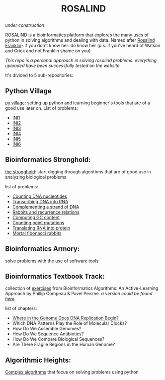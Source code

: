 # <p align="center"> ROSALIND

*under construction*

[ROSALIND](https://rosalind.info/about/) is a bioinformatics platform that explores the many uses of python in solving algorithms and dealing with data. Named after [Rosalind Franklin](https://en.wikipedia.org/wiki/Rosalind_Franklin)- if you don't know her: do know her (p.s. if you've heard of Watson and Crick and not Franklin shame on you)

*This repo is a personal approach in solving rosalind problems: everything uploaded have been successfully tested on the website*

It's divided to 5 sub-repositories:


## Python Village

[py village](./Python%20Village): setting up python and learning beginner's tools that are of a good use later on.
List of problems:
- [INI1](Python%20Village/readme.md#INI1)
- [INI2](Python%20Village/readme.md#INI2)
- [INI3](Python%20Village/readme.md#INI3)
- [INI4](Python%20Village/readme.md#INI4)
- [INI5](Python%20Village/readme.md#INI5)
- [INI6](Python%20Village/readme.md#INI6)


## Bioinformatics Stronghold:

[the stronghold](./Bioinformatics%20Stronghold): start digging through algorithms that are of good use in analyzing biological problems
  
list of problems:
* [Counting DNA nucleotides](./Algorithmic%20Heights/DNA.py)
* [Transcribing DNA into RNA](./Algorithmic%20Heights/RNA.py)
* [Complementing a strand of DNA](./Algorithmic%20Heights/REVC.py)
* [Rabbits and recurrence relations](./Algorithmic%20Heights/FIB.py)
* [Computing GC content](./Algorithmic%20Heights/GC.py)
* [Counting point mutations](./Algorithmic%20Heights/HAMM.py)
* [Translating RNA into protein](./Algorithmic%20Heights/PROT.py)
* [Mortal fibonacci rabbits](./Algorithmic%20Heights/FIBD.py)

## Bioinformatics Armory: 

solve problems with the use of software tools


## Bioinformatics Textbook Track:

collection of [exercises](./Bioinformatics%20Textbook%20Track) from Bioinformatics Algorithms: An Active-Learning Approach by Phillip Compeau & Pavel Pevzne.
*a version could be found [here](https://stepic.org).*

list of chapters:
- [Where in the Genome Does DNA Replication Begin?](./Bioinformatics%20Textbook%20Track/#Chapter%201:%20Where%20in%20The%20DNA%20Does%20Replication%20Starts)
- Which DNA Patterns Play the Role of Molecular Clocks?
- How Do We Assemble Genomes?
- How Do We Sequence Antibiotics?
-  How Do We Compare Biological Sequences?
- Are There Fragile Regions in the Human Genome?

## Algorithmic Heights: 

[Complex algorithms](./Algorithmic%20Heights) that focus on solving problems using python
